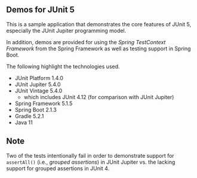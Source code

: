 ## Demos for JUnit 5

This is a sample application that demonstrates the core features of JUnit 5, especially the JUnit Jupiter programming model.

In addition, demos are provided for using the _Spring TestContext Framework_ from the Spring Framework as well as testing support in Spring Boot.

The following highlight the technologies used.

* JUnit Platform 1.4.0
* JUnit Jupiter 5.4.0
* JUnit Vintage 5.4.0
  * which includes JUnit 4.12 (for comparison with JUnit Jupiter)
* Spring Framework 5.1.5
* Spring Boot 2.1.3
* Gradle 5.2.1
* Java 11

## Note

Two of the tests intentionally fail in order to demonstrate support for `assertAll()` (i.e., _grouped assertions_) in JUnit Jupiter vs. the lacking support for grouped assertions in JUnit 4.
